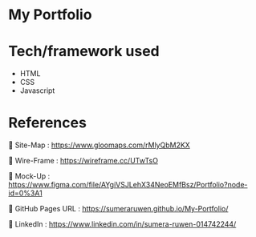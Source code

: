 <h1>My Portfolio</h1>

<h1>Tech/framework used</h1>

<ul>
<li>HTML</li>
<li>CSS</li>
<li>Javascript</li>
</ul>


<h1>References</h1>

🔗 Site-Map : https://www.gloomaps.com/rMlyQbM2KX

🔗 Wire-Frame : https://wireframe.cc/UTwTsO

🔗 Mock-Up : https://www.figma.com/file/AYgiVSJLehX34NeoEMfBsz/Portfolio?node-id=0%3A1

🔗 GitHub Pages URL : https://sumeraruwen.github.io/My-Portfolio/ 

🔗 LinkedIn : https://www.linkedin.com/in/sumera-ruwen-014742244/


